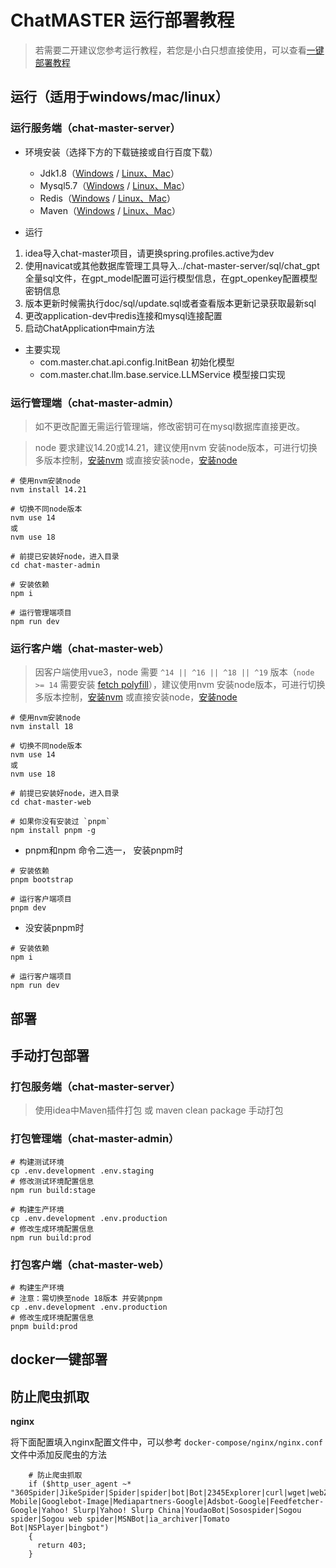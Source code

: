 # ChatMASTER 运行部署教程

> 若需要二开建议您参考运行教程，若您是小白只想直接使用，可以查看[一键部署教程](#docker一键部署)

## 运行（适用于windows/mac/linux）

### 运行服务端（chat-master-server）
- 环境安装（选择下方的下载链接或自行百度下载）
    - Jdk1.8（[Windows](https://www.oracle.com/java/technologies/downloads/#java8) / [Linux、Mac](https://www.oracle.com/java/technologies/downloads/#java8)）
    - Mysql5.7（[Windows](https://dev.mysql.com/downloads/installer/) / [Linux、Mac](https://dev.mysql.com/downloads/mysql/5.7.html)）
    - Redis（[Windows](https://github.com/microsoftarchive/redis/releases) / [Linux、Mac](https://redis.io/download)）
    - Maven（[Windows](https://maven.apache.org/download.cgi) / [Linux、Mac](https://maven.apache.org/download.cgi)）

- 运行

1. idea导入chat-master项目，请更换spring.profiles.active为dev
2. 使用navicat或其他数据库管理工具导入../chat-master-server/sql/chat_gpt全量sql文件，在gpt_model配置可运行模型信息，在gpt_openkey配置模型密钥信息
3. 版本更新时候需执行doc/sql/update.sql或者查看版本更新记录获取最新sql
4. 更改application-dev中redis连接和mysql连接配置
5. 启动ChatApplication中main方法

- 主要实现
    - com.master.chat.api.config.InitBean 初始化模型
    - com.master.chat.llm.base.service.LLMService 模型接口实现

### 运行管理端（chat-master-admin）
> 如不更改配置无需运行管理端，修改密钥可在mysql数据库直接更改。

> node 要求建议14.20或14.21，建议使用nvm 安装node版本，可进行切换多版本控制，[安装nvm](https://github.com/nvm-sh/nvm) 或直接安装node，[安装node](https://nodejs.org/zh-cn/download)


```shell
# 使用nvm安装node
nvm install 14.21

# 切换不同node版本
nvm use 14 
或
nvm use 18

# 前提已安装好node，进入目录
cd chat-master-admin

# 安装依赖
npm i

# 运行管理端项目
npm run dev
```

### 运行客户端（chat-master-web）
> 因客户端使用vue3，node 需要 `^14 || ^16 || ^18 || ^19` 版本（`node >= 14` 需要安装 [fetch polyfill](https://github.com/developit/unfetch#usage-as-a-polyfill)），建议使用nvm 安装node版本，可进行切换多版本控制，[安装nvm](https://github.com/nvm-sh/nvm) 或直接安装node，[安装node](https://nodejs.org/zh-cn/download)

```shell
# 使用nvm安装node
nvm install 18

# 切换不同node版本
nvm use 14 
或
nvm use 18

# 前提已安装好node，进入目录
cd chat-master-web

# 如果你没有安装过 `pnpm`
npm install pnpm -g
```
- pnpm和npm 命令二选一， 安装pnpm时

```shell
# 安装依赖
pnpm bootstrap

# 运行客户端项目
pnpm dev
```
- 没安装pnpm时

```shell
# 安装依赖
npm i

# 运行客户端项目
npm run dev
```

## 部署

## 手动打包部署

### 打包服务端（chat-master-server）
> 使用idea中Maven插件打包 或 maven clean package 手动打包

### 打包管理端（chat-master-admin）
```shell
# 构建测试环境
cp .env.development .env.staging
# 修改测试环境配置信息 
npm run build:stage

# 构建生产环境
cp .env.development .env.production
# 修改生成环境配置信息
npm run build:prod
```

### 打包客户端（chat-master-web）
```shell
# 构建生产环境
# 注意：需切换至node 18版本 并安装pnpm
cp .env.development .env.production
# 修改生成环境配置信息
pnpm build:prod
```

## docker一键部署


## 防止爬虫抓取

**nginx**

将下面配置填入nginx配置文件中，可以参考 `docker-compose/nginx/nginx.conf` 文件中添加反爬虫的方法

```
    # 防止爬虫抓取
    if ($http_user_agent ~* "360Spider|JikeSpider|Spider|spider|bot|Bot|2345Explorer|curl|wget|webZIP|qihoobot|Baiduspider|Googlebot|Googlebot-Mobile|Googlebot-Image|Mediapartners-Google|Adsbot-Google|Feedfetcher-Google|Yahoo! Slurp|Yahoo! Slurp China|YoudaoBot|Sosospider|Sogou spider|Sogou web spider|MSNBot|ia_archiver|Tomato Bot|NSPlayer|bingbot")
    {
      return 403;
    }
```